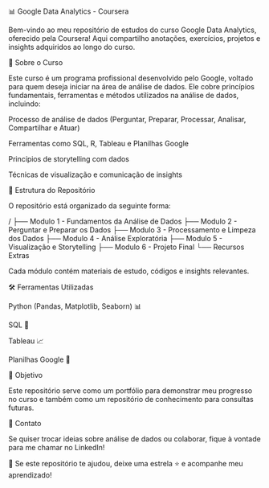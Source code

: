 📊 Google Data Analytics - Coursera

Bem-vindo ao meu repositório de estudos do curso Google Data Analytics, oferecido pela Coursera! Aqui compartilho anotações, exercícios, projetos e insights adquiridos ao longo do curso.

📌 Sobre o Curso

Este curso é um programa profissional desenvolvido pelo Google, voltado para quem deseja iniciar na área de análise de dados. Ele cobre princípios fundamentais, ferramentas e métodos utilizados na análise de dados, incluindo:

Processo de análise de dados (Perguntar, Preparar, Processar, Analisar, Compartilhar e Atuar)

Ferramentas como SQL, R, Tableau e Planilhas Google

Princípios de storytelling com dados

Técnicas de visualização e comunicação de insights

📂 Estrutura do Repositório

O repositório está organizado da seguinte forma:

/
├── Modulo 1 - Fundamentos da Análise de Dados
├── Modulo 2 - Perguntar e Preparar os Dados
├── Modulo 3 - Processamento e Limpeza dos Dados
├── Modulo 4 - Análise Exploratória
├── Modulo 5 - Visualização e Storytelling
├── Modulo 6 - Projeto Final
└── Recursos Extras

Cada módulo contém materiais de estudo, códigos e insights relevantes.

🛠️ Ferramentas Utilizadas

Python (Pandas, Matplotlib, Seaborn) 📊

SQL 💾

Tableau 📈

Planilhas Google 📑

🎯 Objetivo

Este repositório serve como um portfólio para demonstrar meu progresso no curso e também como um repositório de conhecimento para consultas futuras.

🚀 Contato

Se quiser trocar ideias sobre análise de dados ou colaborar, fique à vontade para me chamar no LinkedIn!

📌 Se este repositório te ajudou, deixe uma estrela ⭐ e acompanhe meu aprendizado!
